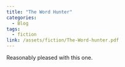 ```yaml
---
title: "The Word Hunter"
categories:
  - Blog
tags:
  - fiction
link: /assets/fiction/The-Word-hunter.pdf
---
```

Reasonably pleased with this one.
